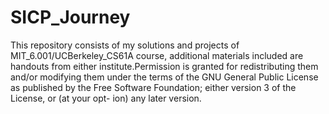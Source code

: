 SICP_Journey
============

This repository consists of my solutions and projects of MIT_6.001/UCBerkeley_CS61A course,
additional materials included are handouts from either institute.Permission is granted for
redistributing them and/or modifying them under the terms of the GNU General Public License as
published by the Free Software Foundation; either version 3 of the License, or (at your opt-
ion) any later version.
